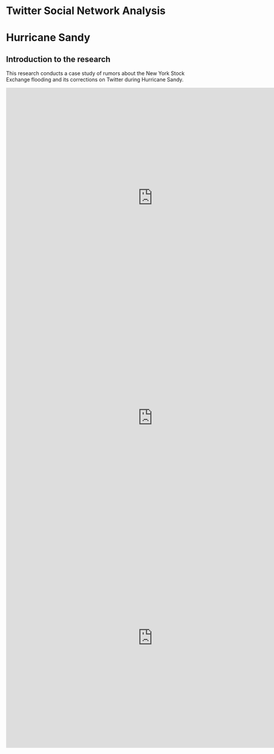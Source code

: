 # **Twitter Social Network Analysis**

# **Hurricane Sandy**

## Introduction to the research

This research conducts a case study of rumors about the New York Stock Exchange flooding and its corrections on Twitter during Hurricane Sandy.


<iframe width="800" height="600" src="https://yuh2k.github.io/Twitter-Social-Network-Analysis-of-Hurricane-Sandy-/Misinformation%20Network/ " frameborder="0" allow="accelerometer; autoplay; encrypted-media; gyroscope; picture-in-picture" allowfullscreen></iframe>



<iframe width="800" height="600" src="https://yuh2k.github.io/Twitter-Social-Network-Analysis-of-Hurricane-Sandy-/Correction%20Network/" frameborder="0" allow="accelerometer; autoplay; encrypted-media; gyroscope; picture-in-picture" allowfullscreen></iframe>


<iframe 
src="https://www.youtube.com/watch?v=Pa_hXfgaumM" 
scrolling="no" 
border="0" 
frameborder="no" 
framespacing="0" 
allowfullscreen="true" 
height=600
width=800> 
</iframe>
